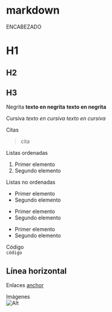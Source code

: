 # markdown
ENCABEZADO
# H1
## H2
## H3


Negrita	
**texto en negrita**
__texto en negrita__

Cursiva	
*texto en cursiva*
_texto en cursiva_

Citas	
> cita

Listas ordenadas	
1. Primer elemento
1. Segundo elemento

Listas no ordenadas	
* Primer elemento
* Segundo elemento
 
+ Primer elemento
+ Segundo elemento
 
- Primer elemento
- Segundo elemento

Código	
`código`

Línea horizontal	
---

Enlaces	
[anchor](https://enlace.tld "título")

Imágenes	
![Alt](/ruta/imagen.png)
